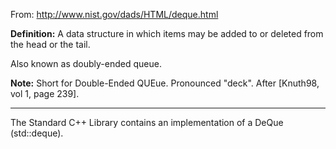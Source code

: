 From: http://www.nist.gov/dads/HTML/deque.html

**Definition:** A data structure in which items may be added to or deleted from the head or the tail.

Also known as doubly-ended queue.

**Note:** Short for Double-Ended QUEue. Pronounced "deck". After [Knuth98, vol 1, page 239]. 

----

The Standard C++ Library contains an implementation of a DeQue (std::deque).
